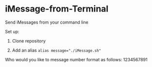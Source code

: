 # iMessage-from-Terminal
Send iMessages from your command line


Set up:

1. Clone repository

2. Add an alias ```alias message="./iMessage.sh"```


Who would you like to message number format as follows: 1234567891
